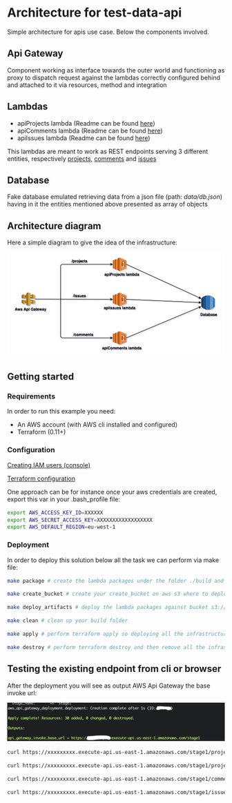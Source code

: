 # Architecture for test-data-api

Simple architecture for apis use case. Below the components involved.

## Api Gateway
Component working as interface towards the outer world and functioning as proxy to dispatch request against the lambdas correctly configured behind and attached to it via resources, method and integration

## Lambdas
- apiProjects lambda (Readme can be found [here](docs-images/api-projects/README.md))
- apiComments lambda (Readme can be found [here](docs-images/api-comments/README.md))
- apiIssues lambda (Readme can be found [here](docs-images/api-issues/README.md))

This lambdas are meant to work as REST endpoints serving 3 different entities, respectively [projects](data/README.md##projects), [comments](data/README.md##comments) and [issues](data/README.md##issues)

## Database
Fake database emulated retrieving data from a json file (path: *data/db.json*) having in it the entities mentioned above presented as array of objects


## Architecture diagram
Here a simple diagram to give the idea of the infrastructure:

![Architecture Diagram](docs-images/architectureDiagram_01.png)


## Getting started

### Requirements

In order to run this example you need:
- An AWS account (with AWS cli installed and configured)
- Terraform (0.11+)

### Configuration

[Creating IAM users (console)](https://docs.aws.amazon.com/IAM/latest/UserGuide/id_users_create.html#id_users_create_console)

[Terraform configuration](https://registry.terraform.io/providers/hashicorp/aws/latest/docs#authentication)

One approach can be for instance once your aws credentials are created, export this var in your .bash_profile file:

```bash
export AWS_ACCESS_KEY_ID=XXXXXX
export AWS_SECRET_ACCESS_KEY=XXXXXXXXXXXXXXXXXX
export AWS_DEFAULT_REGION=eu-west-1
```

### Deployment
In order to deploy this solution below all the task we can perform via make file:

```bash
make package # create the lambda packages under the folder ./build and respectively `api-projects.zip`, `api-comments.zip`, `api-issues.zip`
```

```bash
make create_bucket # create your create_bucket on aws s3 where to deploy your lambda's artifact code
```

```bash
make deploy_artifacts # deploy the lambda packages against bucket s3://artifact-lamdas
```

```bash
make clean # clean up your build folder
```

```bash
make apply # perform terraform apply so deploying all the infrastructure
```

```bash
make destroy # perform terraform destroy and then remove all the infrastructure
```

## Testing the existing endpoint from cli or browser

After the deployment you will see as output AWS Api Gateway the base invoke url:

![Architecture Diagram](docs-images/deploy_screenshot_1.png)

```bash
curl https://xxxxxxxxx.execute-api.us-east-1.amazonaws.com/stage1/projects
```

```bash
curl https://xxxxxxxxx.execute-api.us-east-1.amazonaws.com/stage1/projects/1/comments
```

```bash
curl https://xxxxxxxxx.execute-api.us-east-1.amazonaws.com/stage1/comments
```

```bash
curl https://xxxxxxxxx.execute-api.us-east-1.amazonaws.com/stage1/issues
```
